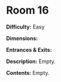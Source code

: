 # Room 16

**Difficulty:** Easy

**Dimensions:** 

**Entrances & Exits:**

**Description:**
Empty.

**Contents:**
Empty.